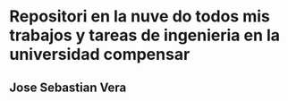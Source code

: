 # Repositori en la nuve do todos mis trabajos y tareas de ingenieria en la universidad compensar
## Jose Sebastian Vera

